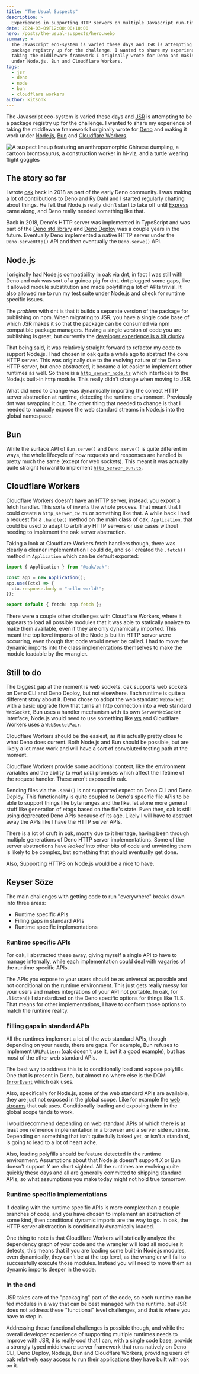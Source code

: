 ```yaml
---
title: "The Usual Suspects"
description: >
  Experiences in supporting HTTP servers on multiple Javascript run-times.
date: 2024-03-09T12:00:00+10:00
hero: /posts/the-usual-suspects/hero.webp
summary: >
  The Javascript eco-system is varied these days and JSR is attempting to be a
  package registry up for the challenge. I wanted to share my experience of
  taking the middleware framework I originally wrote for Deno and making it work
  under Node.js, Bun and Cloudflare Workers.
tags:
  - jsr
  - deno
  - node
  - bun
  - cloudflare workers
author: kitsonk
---
```


The Javascript eco-system is varied these days and [JSR](https://jsr.io/) is attempting to be a package registry up for
the challenge. I wanted to share my experience of taking the middleware framework I originally wrote for
[Deno](https://deno.land/) and making it work under [Node.js](https://nodejs.org/), [Bun](https://bun.sh/) and
[Cloudflare Workers](https://workers.cloudflare.com/).

![A suspect lineup featuring an anthropomorphic Chinese dumpling, a cartoon brontosaurus, a construction worker in hi-viz, and a turtle wearing flight goggles](/posts/the-usual-suspects/hero.webp)

## The story so far

I wrote [oak](https://github.com/oakserver/oak) back in 2018 as part of the early Deno community. I was making a lot of
contributions to Deno and Ry Dahl and I started regularly chatting about things. He felt that Node.js really didn't
start to take off until [Express](https://expressjs.com/) came along, and Deno really needed something like that.

Back in 2018, Deno's HTTP server was implemented in TypeScript and was part of the
[Deno std library](https://github.com/denoland/deno_std) and [Deno Deploy](https://deno.com/deploy) was a couple years
in the future. Eventually Deno implemented a native HTTP server under the `Deno.serveHttp()` API and then eventually the
`Deno.serve()` API.

## Node.js

I originally had Node.js compatibility in oak via [dnt](https://github.com/denoland/dnt), in fact I was still with Deno
and oak was sort of a guinea pig for dnt. dnt plugged some gaps, like it allowed module substitution and made
polyfilling a lot of APIs trivial. It also allowed me to run my test suite under Node.js and check for runtime specific
issues.

The _problem_ with dnt is that it builds a separate version of the package for publishing on npm. When migrating to JSR,
you have a single code base of which JSR makes it so that the package can be consumed via npm compatible package
managers. Having a single version of code you are publishing is great, but currently the
[developer experience is a bit clunky](https://github.com/jsr-io/jsr/issues/179).

That being said, it was relatively straight forward to refactor my code to support Node.js. I had chosen in oak quite a
while ago to abstract the core HTTP server. This was originally due to the evolving nature of the Deno HTTP server, but
once abstracted, it became a lot easier to implement other runtimes as well. So there is a
[`http_server_node.ts`](https://github.com/oakserver/oak/blob/main/http_server_node.ts) which interfaces to the Node.js
built-in `http` module. This really didn't change when moving to JSR.

What did need to change was dynamically importing the correct HTTP server abstraction at runtime, detecting the runtime
environment. Previously dnt was swapping it out. The other thing that needed to change is that I needed to manually
expose the web standard streams in Node.js into the global namespace.

## Bun

While the surface API of `Bun.serve()` and `Deno.serve()` is quite different in ways, the whole lifecycle of how
requests and responses are handled is pretty much the same (except for web sockets). This meant it was actually quite
straight forward to implement [`http_server_bun.ts`](https://github.com/oakserver/oak/blob/main/http_server_bun.ts).

## Cloudflare Workers

Cloudflare Workers doesn't have an HTTP server, instead, you export a fetch handler. This sorts of inverts the whole
process. That meant that I could create a `http_server_cw.ts` or something like that. A while back I had a request for a
`.handle()` method on the main class of oak, `Application`, that could be used to adapt to arbitrary HTTP servers or use
cases without needing to implement the oak server abstraction.

Taking a look at Cloudflare Workers fetch handlers though, there was clearly a cleaner implementation I could do, and so
I created the `.fetch()` method in `Application` which can be default exported:

```ts
import { Application } from "@oak/oak";

const app = new Application();
app.use((ctx) => {
  ctx.response.body = "hello world!";
});

export default { fetch: app.fetch };
```

There were a couple other challenges with Cloudflare Workers, where it appears to load all possible modules that it was
able to statically analyze to make them available, even if they are only dynamically imported. This meant the top level
imports of the Node.js builtin HTTP server were occurring, even though that code would never be called. I had to move
the dynamic imports into the class implementations themselves to make the module loadable by the wrangler.

## Still to do

The biggest gap at the moment is web sockets. oak supports web sockets on Deno CLI and Deno Deploy, but not elsewhere.
Each runtime is quite a different story about it. Deno chose to adopt the web standard `WebSocket` with a basic upgrade
flow that turns an http connection into a web standard `WebSocket`, Bun uses a handler mechanism with its own
`ServerWebSocket` interface, Node.js would need to use something like [ws](https://www.npmjs.com/package/ws) and
Cloudflare Workers uses a `WebSocketPair`.

Cloudflare Workers should be the easiest, as it is actually pretty close to what Deno does current. Both Node.js and Bun
should be possible, but are likely a lot more work and will have a sort of convoluted testing path at the moment.

Cloudflare Workers provide some additional context, like the environment variables and the ability to _wait until_
promises which affect the lifetime of the request handler. These aren't exposed in oak.

Sending files via the `.send()` is not supported expect on Deno CLI and Deno Deploy. This functionality is quite coupled
to Deno's specific file APIs to be able to support things like byte ranges and the like, let alone more general stuff
like generation of etags based on the file's state. Even then, oak is still using deprecated Deno APIs because of its
age. Likely I will have to abstract away the APIs like I have the HTTP server APIs.

There is a lot of cruft in oak, mostly due to it heritage, having been through multiple generations of Deno HTTP server
implementations. Some of the server abstractions have _leaked_ into other bits of code and unwinding them is likely to
be complex, but something that should eventually get done.

Also, Supporting HTTPS on Node.js would be a nice to have.

## Keyser Söze

The main challenges with getting code to run "everywhere" breaks down into three areas:

- Runtime specific APIs
- Filling gaps in standard APIs
- Runtime specific implementations

### Runtime specific APIs

For oak, I abstracted these away, giving myself a single API to have to manage internally, while each implementation
could deal with vagaries of the runtime specific APIs.

The APIs you expose to your users should be as universal as possible and not conditional on the runtime environment.
This just gets really messy for your users and makes integrations of your API not portable. In oak, for `.listen()` I
standardized on the Deno specific options for things like TLS. That means for other implementations, I have to conform
those options to match the runtime reality.

### Filling gaps in standard APIs

All the runtimes implement a lot of the web standard APIs, though depending on your needs, there are gaps. For example,
Bun refuses to implement `URLPattern` (oak doesn't use it, but it a good example), but has most of the other web
standard APIs.

The best way to address this is to conditionally load and expose polyfills. One that is present in Deno, but almost no
where else is the DOM [`ErrorEvent`](https://github.com/oakserver/oak/blob/main/node_shims.ts#L3-L38) which oak uses.

Also, specifically for Node.js, some of the web standard APIs are available, they are just not exposed in the global
scope. Like for example the [web streams](https://github.com/oakserver/oak/blob/main/node_shims.ts#L49-L67) that oak
uses. Conditionally loading and exposing them in the global scope tends to work.

I would recommend depending on web standard APIs of which there is at least one reference implementation in a browser
and a server side runtime. Depending on something that isn't quite fully baked yet, or isn't a standard, is going to
lead to a lot of heart ache.

Also, loading polyfills should be feature detected in the runtime environment. Assumptions about that Node.js doesn't
support _X_ or Bun doesn't support _Y_ are short sighted. All the runtimes are evolving quite quickly these days and all
are generally committed to shipping standard APIs, so what assumptions you make today might not hold true tomorrow.

### Runtime specific implementations

If dealing with the runtime specific APIs is more complex than a couple branches of code, and you have chosen to
implement an abstraction of some kind, then conditional dynamic imports are the way to go. In oak, the HTTP server
abstraction is conditionally dynamically loaded.

One thing to note is that Cloudflare Workers will statically analyze the dependency graph of your code and the wrangler
will load all modules it detects, this means that if you are loading some built-in Node.js modules, even dynamically,
they can't be at the top level, as the wrangler will fail to successfully execute those modules. Instead you will need
to move them as dynamic imports deeper in the code.

### In the end

JSR takes care of the "packaging" part of the code, so each runtime can be fed modules in a way that can be best managed
with the runtime, but JSR does not address these "functional" level challenges, and that is where you have to step in.

Addressing those functional challenges is possible though, and while the overall developer experience of supporting
multiple runtimes needs to improve with JSR, it is really cool that I can, with a single code base, provide a strongly
typed middleware server framework that runs natively on Deno CLI, Deno Deploy, Node.js, Bun and Cloudflare Workers,
providing users of oak relatively easy access to run their applications they have built with oak on it.
